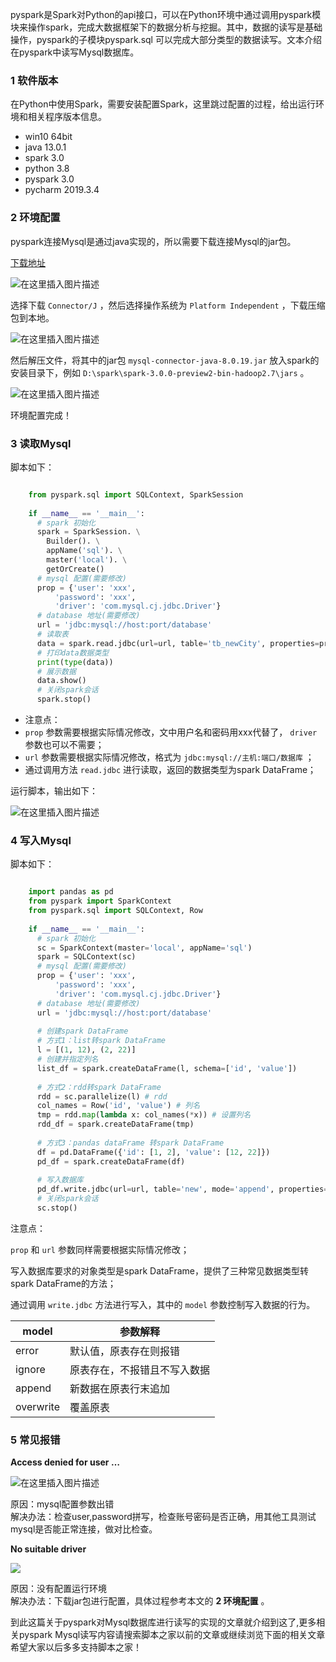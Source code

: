 pyspark是Spark对Python的api接口，可以在Python环境中通过调用pyspark模块来操作spark，完成大数据框架下的数据分析与挖掘。其中，数据的读写是基础操作，pyspark的子模块pyspark.sql
可以完成大部分类型的数据读写。文本介绍在pyspark中读写Mysql数据库。

###  1 软件版本

在Python中使用Spark，需要安装配置Spark，这里跳过配置的过程，给出运行环境和相关程序版本信息。

  * win10 64bit 
  * java 13.0.1 
  * spark 3.0 
  * python 3.8 
  * pyspark 3.0 
  * pycharm 2019.3.4 

###  2 环境配置

pyspark连接Mysql是通过java实现的，所以需要下载连接Mysql的jar包。

[ 下载地址 ](https://dev.mysql.com/downloads/)

![在这里插入图片描述](https://img.jbzj.com/file_images/article/202012/2020123011342442.png)  

选择下载 ` Connector/J ` ，然后选择操作系统为 ` Platform Independent ` ，下载压缩包到本地。  

![在这里插入图片描述](https://img.jbzj.com/file_images/article/202012/2020123011342443.png)  

然后解压文件，将其中的jar包 ` mysql-connector-java-8.0.19.jar ` 放入spark的安装目录下，例如 `
D:\spark\spark-3.0.0-preview2-bin-hadoop2.7\jars ` 。  

![在这里插入图片描述](https://img.jbzj.com/file_images/article/202012/2020123011342444.png)  

环境配置完成！

###  3 读取Mysql

脚本如下：

```python

    from pyspark.sql import SQLContext, SparkSession
    
    if __name__ == '__main__':
      # spark 初始化
      spark = SparkSession. \
        Builder(). \
        appName('sql'). \
        master('local'). \
        getOrCreate()
      # mysql 配置(需要修改)
      prop = {'user': 'xxx', 
          'password': 'xxx', 
          'driver': 'com.mysql.cj.jdbc.Driver'}
      # database 地址(需要修改)
      url = 'jdbc:mysql://host:port/database'
      # 读取表
      data = spark.read.jdbc(url=url, table='tb_newCity', properties=prop)
      # 打印data数据类型
      print(type(data))
      # 展示数据
      data.show()
      # 关闭spark会话
      spark.stop()
```

  * 注意点： 
  * ` prop ` 参数需要根据实际情况修改，文中用户名和密码用xxx代替了， ` driver ` 参数也可以不需要； 
  * ` url ` 参数需要根据实际情况修改，格式为 ` jdbc:mysql://主机:端口/数据库 ` ； 
  * 通过调用方法 ` read.jdbc ` 进行读取，返回的数据类型为spark DataFrame； 

运行脚本，输出如下：  

![在这里插入图片描述](https://img.jbzj.com/file_images/article/202012/2020123011342445.png)

###  4 写入Mysql

脚本如下：

```python

    import pandas as pd
    from pyspark import SparkContext
    from pyspark.sql import SQLContext, Row
    
    if __name__ == '__main__':
      # spark 初始化
      sc = SparkContext(master='local', appName='sql')
      spark = SQLContext(sc)
      # mysql 配置(需要修改)
      prop = {'user': 'xxx',
          'password': 'xxx',
          'driver': 'com.mysql.cj.jdbc.Driver'}
      # database 地址(需要修改)
      url = 'jdbc:mysql://host:port/database'
    
      # 创建spark DataFrame
      # 方式1：list转spark DataFrame
      l = [(1, 12), (2, 22)]
      # 创建并指定列名
      list_df = spark.createDataFrame(l, schema=['id', 'value']) 
      
      # 方式2：rdd转spark DataFrame
      rdd = sc.parallelize(l) # rdd
      col_names = Row('id', 'value') # 列名
      tmp = rdd.map(lambda x: col_names(*x)) # 设置列名
      rdd_df = spark.createDataFrame(tmp) 
      
      # 方式3：pandas dataFrame 转spark DataFrame
      df = pd.DataFrame({'id': [1, 2], 'value': [12, 22]})
      pd_df = spark.createDataFrame(df)
    
      # 写入数据库
      pd_df.write.jdbc(url=url, table='new', mode='append', properties=prop)
      # 关闭spark会话
      sc.stop()
```

注意点：

` prop ` 和 ` url ` 参数同样需要根据实际情况修改；

写入数据库要求的对象类型是spark DataFrame，提供了三种常见数据类型转spark DataFrame的方法；

通过调用 ` write.jdbc ` 方法进行写入，其中的 ` model ` 参数控制写入数据的行为。

|  model  |  参数解释  
---|---  
error  |  默认值，原表存在则报错  
ignore  |  原表存在，不报错且不写入数据  
append  |  新数据在原表行末追加  
overwrite  |  覆盖原表  
  
###  5 常见报错

**Access denied for user …**  

![在这里插入图片描述](https://img.jbzj.com/file_images/article/202012/2020123011342446.png)  

原因：mysql配置参数出错  
解决办法：检查user,password拼写，检查账号密码是否正确，用其他工具测试mysql是否能正常连接，做对比检查。

**No suitable driver**  

![](https://img.jbzj.com/file_images/article/202012/2020123011342547.png)  

原因：没有配置运行环境  
解决办法：下载jar包进行配置，具体过程参考本文的 **2 环境配置** 。

到此这篇关于pyspark对Mysql数据库进行读写的实现的文章就介绍到这了,更多相关pyspark
Mysql读写内容请搜索脚本之家以前的文章或继续浏览下面的相关文章希望大家以后多多支持脚本之家！

